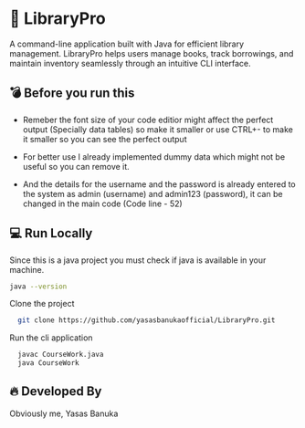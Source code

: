 # 📖 LibraryPro

A command-line application built with Java for efficient library management. LibraryPro helps users manage books, track borrowings, and maintain inventory seamlessly through an intuitive CLI interface.

## 💣 Before you run this

- Remeber the font size of your code editior might affect the perfect output (Specially data tables) so make it smaller or use CTRL+- to make it smaller so you can see the perfect output

- For better use I already implemented dummy data which might not be useful so you can remove it.

- And the details for the username and the password is already entered to the system as admin (username) and admin123 (password), it can be changed in the main code (Code line - 52)

## 💻 Run Locally

Since this is a java project you must check if java is available in your machine.

```bash
java --version
```

Clone the project

```bash
  git clone https://github.com/yasasbanukaofficial/LibraryPro.git
```

Run the cli application

```bash
  javac CourseWork.java
  java CourseWork
```

## 🔥 Developed By

Obviously me, Yasas Banuka
